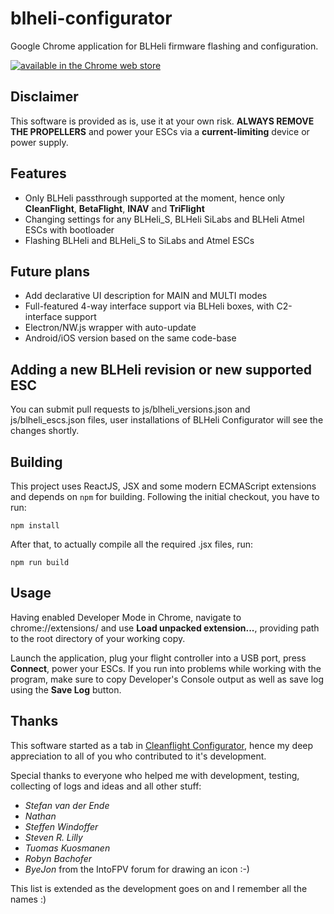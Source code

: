 # blheli-configurator

Google Chrome application for BLHeli firmware flashing and configuration.

[![available in the Chrome web store](https://developer.chrome.com/webstore/images/ChromeWebStore_Badge_v2_206x58.png)](https://chrome.google.com/webstore/detail/blheli-configurator/mejfjggmbnocnfibbibmoogocnjbcjnk)

## Disclaimer

This software is provided as is, use it at your own risk. **ALWAYS REMOVE THE PROPELLERS** and power your ESCs via a **current-limiting** device or power supply.

## Features

* Only BLHeli passthrough supported at the moment, hence only **CleanFlight**,  **BetaFlight**, **INAV** and **TriFlight**
* Changing settings for any BLHeli_S, BLHeli SiLabs and BLHeli Atmel ESCs with bootloader
* Flashing BLHeli and BLHeli_S to SiLabs and Atmel ESCs

## Future plans

* Add declarative UI description for MAIN and MULTI modes
* Full-featured 4-way interface support via BLHeli boxes, with C2-interface support
* Electron/NW.js wrapper with auto-update
* Android/iOS version based on the same code-base

## Adding a new BLHeli revision or new supported ESC

You can submit pull requests to js/blheli_versions.json and js/blheli_escs.json files, user installations of BLHeli Configurator will see the changes shortly.

## Building

This project uses ReactJS, JSX and some modern ECMAScript extensions and depends on `npm` for building.
Following the initial checkout, you have to run:
```
npm install
```
After that, to actually compile all the required .jsx files, run:
```
npm run build
```

## Usage

Having enabled Developer Mode in Chrome, navigate to chrome://extensions/ and use **Load unpacked extension...**, providing path to the root directory of your working copy.

Launch the application, plug your flight controller into a USB port, press **Connect**, power your ESCs.
If you run into problems while working with the program, make sure to copy Developer's Console output as well as save log using the **Save Log** button.

## Thanks

This software started as a tab in [Cleanflight Configurator](https://github.com/cleanflight/cleanflight-configurator), hence my deep appreciation to all of you who contributed to it's development.

Special thanks to everyone who helped me with development, testing, collecting of logs and ideas and all other stuff:
* *Stefan van der Ende*
* *Nathan*
* *Steffen Windoffer*
* *Steven R. Lilly*
* *Tuomas Kuosmanen*
* *Robyn Bachofer*
* *ByeJon* from the IntoFPV forum for drawing an icon :-)

This list is extended as the development goes on and I remember all the names :)
